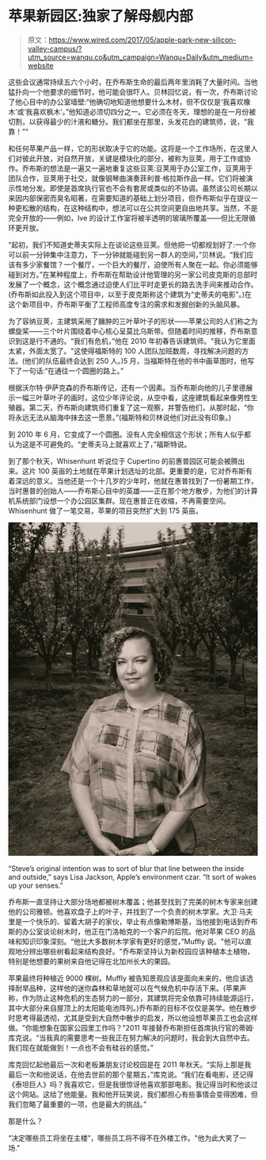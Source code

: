 # 苹果新园区:独家了解母舰内部

> 原文：<https://www.wired.com/2017/05/apple-park-new-silicon-valley-campus/?utm_source=wanqu.co&utm_campaign=Wanqu+Daily&utm_medium=website>

这些会议通常持续五六个小时，在乔布斯生命的最后两年里消耗了大量时间。当他猛扑向一个他要求的细节时，他可能会很吓人。贝林回忆说，有一次，乔布斯讨论了他心目中的办公室墙壁:“他确切地知道他想要什么木材，但不仅仅是‘我喜欢橡木’或‘我喜欢枫木’。”他知道必须切四分之一。它必须在冬天，理想的是在一月份被切割，以获得最少的汁液和糖分。我们都坐在那里，头发花白的建筑师，说，“我靠！”"

和任何苹果产品一样，它的形状取决于它的功能。这将是一个工作场所，在这里人们对彼此开放，对自然开放，关键是模块化的部分，被称为豆荚，用于工作或协作。乔布斯的想法是一遍又一遍地重复这些豆荚:豆荚用于办公室工作，豆荚用于团队合作，豆荚用于社交，就像钢琴曲演奏菲利普·格拉斯作品一样。它们将被演示性地分发。即使是首席执行官也不会有套房或类似的不协调。虽然该公司长期以来因内部保密而臭名昭著，在需要知道的基础上划分项目，但乔布斯似乎在提议一种更松散的结构，在这种结构中，想法可以在公共空间更自由地共享。当然，不是完全开放的——例如，Ive 的设计工作室将被半透明的玻璃所覆盖——但比无限循环更开放。

“起初，我们不知道史蒂夫实际上在谈论这些豆荚。但他把一切都规划好了:一个你可以前一分钟集中注意力，下一分钟就能碰到另一群人的空间，”贝林说。“我们应该有多少家餐馆？一个餐厅，一个巨大的餐厅，迫使所有人聚在一起。你必须能够碰到对方。”在某种程度上，乔布斯在帮助设计他管理的另一家公司皮克斯的总部时发展了一个概念，这个概念通过迫使人们比平时走更长的路去洗手间来推动合作。(乔布斯如此投入到这个项目中，以至于皮克斯称这个建筑为“史蒂夫的电影”。)在这个新项目中，乔布斯平衡了工程师高度专注的需求和发掘创新的头脑风暴。

为了容纳豆荚，主建筑采用了臃肿的三叶草叶子的形状——苹果公司的人们称之为螺旋桨——三个叶片围绕着中心核心呈莫比乌斯带。但随着时间的推移，乔布斯意识到这是行不通的。“我们有危机，”他在 2010 年初春告诉建筑师。"我认为它里面太紧，外面太宽了。"这使得福斯特的 100 人团队加班数周，寻找解决问题的方法。(他们的队伍最终会达到 250 人。)5 月，当福斯特在他的书中画草图时，他写下了一句话:“在通往一个圆圈的路上。”

根据沃尔特·伊萨克森的乔布斯传记，还有一个因素。当乔布斯向他的儿子里德展示一幅三叶草叶子的画时，这位少年评论说，从空中看，这座建筑看起来像男性生殖器。第二天，乔布斯向建筑师们重复了这一观察，并警告他们，从那时起，“你将永远无法从脑海中抹去这一愿景。”(福斯特和贝林说他们对此没有印象。)

到 2010 年 6 月，它变成了一个圆圈。没有人完全相信这个形状；所有人似乎都认为这是不可避免的。“史蒂夫马上就喜欢上了，”福斯特说。

到了那个秋天，Whisenhunt 听说位于 Cupertino 的前惠普园区可能会被腾出来。这片 100 英亩的土地就在苹果计划选址的北部。更重要的是，它对乔布斯有着深远的意义。当他还是一个十几岁的少年时，他就在惠普找到了一份暑期工作，当时惠普的创始人——乔布斯心目中的英雄——正在那个地方散步，为他们的计算机系统部门设想一个办公园区集群。现在惠普正在收缩，不再需要空间。Whisenhunt 做了一笔交易，苹果的项目突然扩大到 175 英亩。

![](img/dbde3d42133eb21587ef6bca60e5f266.png)

“Steve’s original intention was to sort of blur that line between the inside and outside,” says Lisa Jackson, Apple’s environment czar. “It sort of wakes up your senses.”



乔布斯一直坚持让大部分场地都被树木覆盖；他甚至找到了完美的树木专家来创建他的公司雅顿。他喜欢盘子上的叶子，并找到了一个负责的树木学家。大卫·马夫里是一个快乐的、留着大胡子的家伙，举止有点像勒博斯基，当他接到电话到乔布斯的办公室谈论树木时，他正在门洛帕克的一个客户的后院。他对苹果 CEO 的品味和知识印象深刻。“他比大多数树木学家有更好的感觉，”Muffly 说。"他可以直观地分辨出哪些树看起来结构良好。"乔布斯坚持认为新校园应该种植本土植物，特别是他想要的果树来自他记得在北加州长大的果园。

苹果最终将种植近 9000 棵树。Muffly 被告知景观应该是面向未来的，他应该选择耐旱品种，这样他的迷你森林和草地就可以在气候危机中存活下来。(苹果声称，作为防止这种危机的生态努力的一部分，其建筑将完全依靠可持续能源运行，其中大部分来自屋顶上的太阳能电池阵列。)乔布斯的目标不仅仅是美学。他在散步时思考得最透彻，尤其是受到大自然中散步的启发，所以他设想苹果员工也会这样做。"你能想象在国家公园里工作吗？"2011 年接替乔布斯担任首席执行官的蒂姆·库克说。“当我真的需要思考一些我正在努力解决的问题时，我会到大自然中去。我们现在就能做到！一点也不会有硅谷的感觉。”

库克回忆起他最后一次和老板兼朋友讨论校园是在 2011 年秋天。“实际上那是我最后一次和他说话，在他去世前的那个星期五，”库克说。“我们在看电影，还记得《泰坦巨人》吗？我喜欢它，但是我很惊讶他喜欢那部电影。我记得当时和他谈过这个网站。这给了他能量。我和他开玩笑说，我们都担心有些事情会变得困难，但我们忽略了最重要的一项，也是最大的挑战。”

那是什么？

“决定哪些员工将坐在主楼”，哪些员工将不得不在外楼工作。"他为此大笑了一场."